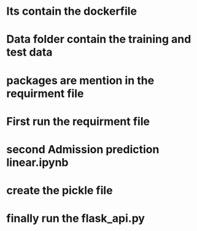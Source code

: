 # Its contain the dockerfile

# Data folder contain the training and test data

# packages are mention in the requirment file

# First run the requirment file

# second Admission prediction linear.ipynb

# create the pickle file

# finally run the flask_api.py


